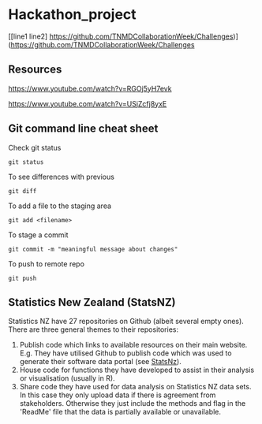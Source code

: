 # Hackathon_project

[[line1 line2] <https://github.com/TNMDCollaborationWeek/Challenges>)](<https://github.com/TNMDCollaborationWeek/Challenges>

## Resources

<https://www.youtube.com/watch?v=RGOj5yH7evk>

<https://www.youtube.com/watch?v=USjZcfj8yxE>

## Git command line cheat sheet

Check git status

`git status`

To see differences with previous

`git diff`

To add a file to the staging area

`git add <filename>`

To stage a commit

`git commit -m "meaningful message about changes"`

To push to remote repo

`git push`

## Statistics New Zealand (StatsNZ)

Statistics NZ have 27 repositories on Github (albeit several empty ones). There are three general themes to their repositories:

1.  Publish code which links to available resources on their main website. E.g. They have utilised Github to publish code which was used to generate their software data portal (see [StatsNz](https://www.stats.govt.nz/experimental/covid-19-data-portal)).
2.  House code for functions they have developed to assist in their analysis or visualisation (usually in R).
3.  Share code they have used for data analysis on Statistics NZ data sets. In this case they only upload data if there is agreement from stakeholders. Otherwise they just include the methods and flag in the 'ReadMe' file that the data is partially available or unavailable.
